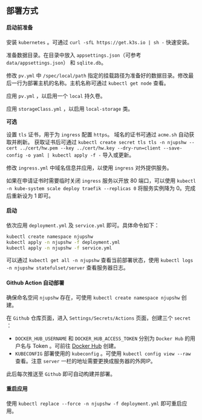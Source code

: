 ## 部署方式

#### 启动前准备

安装 `kubernetes` 。可通过 `curl -sfL https://get.k3s.io | sh -` 快速安装。

准备数据目录。在目录中放入 `appsettings.json`（可参考 `data/appsettings.json`） 和 `sqlite.db`。

修改 `pv.yml` 中 `/spec/local/path` 指定的挂载路径为准备好的数据目录。修改最后一行为部署主机的名称。主机名称可通过 `kubectl get node` 查看。

应用 `pv.yml` ，以启用一个 `local` 持久卷。

应用 `storageClass.yml` ，以启用 `local-storage` 类。

**可选**

设置 `tls` 证书，用于为 `ingress` 配置 `https`。
域名的证书可通过 `acme.sh` 自动获取并刷新。
获取证书后可通过 `kubectl create secret tls tls -n njupshw --cert ../cert/hw.pem --key ../cert/hw.key --dry-run=client --save-config -o yaml | kubectl apply -f -` 导入或更新。

修改 `ingress.yml` 中域名信息并应用，以使用 `ingress` 对外提供服务。

如果在申请证书时需要临时关闭 `ingress` 服务以开放 80 端口，可以使用 `kubectl -n kube-system scale deploy traefik --replicas 0` 将服务实例降为 0。完成后重新设为 1 即可。

#### 启动

依次应用 `deployment.yml` 及 `service.yml` 即可。具体命令如下：

```bash
kubectl create namespace njupshw
kubectl apply -n njupshw -f deployment.yml
kubectl apply -n njupshw -f service.yml
```

可以通过 `kubectl get all -n njupshw` 查看当前部署状态，使用 `kubectl logs -n njupshw statefulset/server` 查看服务器日志。

#### Github Action 自动部署

确保命名空间 `njupshw` 存在，可使用 `kubectl create namespace njupshw` 创建。

在 `Github` 仓库页面，进入 `Settings/Secrets/Actions` 页面，创建三个 `secret` ：

* `DOCKER_HUB_USERNAME` 和 `DOCKER_HUB_ACCESS_TOKEN` 分别为 `Docker Hub` 的用户名与 Token 。可前往 [Docker Hub](https://hub.docker.com/settings/security?generateToken=true) 创建。
* `KUBECONFIG` 部署使用的 `kubeconfig` 。可使用 `kubectl config view --raw` 查看。注意 `server` 一栏的地址需要更换成服务器的外网IP。

此后每次推送至 `Github` 即可自动构建并部署。

#### 重启应用

使用 `kubectl replace --force -n njupshw -f deployment.yml` 即可重启应用。

